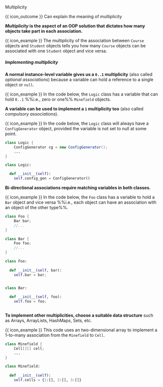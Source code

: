 <span id="title">Multiplicity</span>

<span id="prereqs"></span>

<span id="outcomes">{{ icon_outcome }} Can explain the meaning of multiplicity</span>

<div id="body">

**_Multiplicity_ is the aspect of an OOP solution that dictates how many objects take part in each association.** 

<box>

{{ icon_example }} The multiplicity of the association between `Course` objects and `Student` objects tells you how many `Course` objects can be associated with one `Student` object and vice versa.

</box>

##### Implementing multiplicity

**A normal instance-level variable gives us a `0..1` multiplicity** (also called _optional associations_) because a variable can hold a reference to a single object or `null`.

<box>

{{ icon_example }} In the code below, the `Logic` class has a variable that can hold `0..1` %%i.e., zero or one%% `Minefield` objects.

<include src="../../../uml/classDiagrams/associations/navigability/logic-minefield.md" />

</box>


**A variable can be used to implement a `1` multiplicity too** (also called _compulsory associations_).

<box>

{{ icon_example }} In the code below, the `Logic` class will always have a `ConfigGenerator` object, provided the variable is not set to null at some point.


<div class="alt-java">

```java
class Logic {
    ConfigGenerator cg = new ConfigGenerator();
    ...
}
```
</div>
<div class="alt-python">

```python
class Logic:

  def __init__(self):
    self.config_gen = ConfigGenerator()
```
</div>


</box>

**Bi-directional associations require matching variables in both classes.**

<box>

{{ icon_example }} In the code below, the `Foo` class has a variable to hold a `Bar` object and vice versa %%i.e., each object can have an association with an object of the other type%%.

<div class="alt-java">

```java
class Foo {
    Bar bar;
    //...
}

class Bar {
    Foo foo;
    //...
}

```
</div>
<div class="alt-python">

```python
class Foo:
  
  def __init__(self, bar):
    self.bar = bar;


class Bar:
  
  def __init__(self, foo):
    self.foo = foo;
    
```
</div>


</box>

**To implement other multiplicities, choose a suitable data structure** such as Arrays, ArrayLists, HashMaps, Sets, etc.

<box>
<div class="alt-java">

{{ icon_example }} This code uses an two-dimensional array to implement a 1-to-many association from the `Minefield` to `Cell`.
```java
class Minefield {
    Cell[][] cell;
    ...
}
```
</div>
<div class="alt-python">

```python
class Minefield:
  
  def __init__(self):
    self.cells = {1:[], 2:[], 3:[]}
```
</div>


</box>

</div>

<div id="extras">
</div>